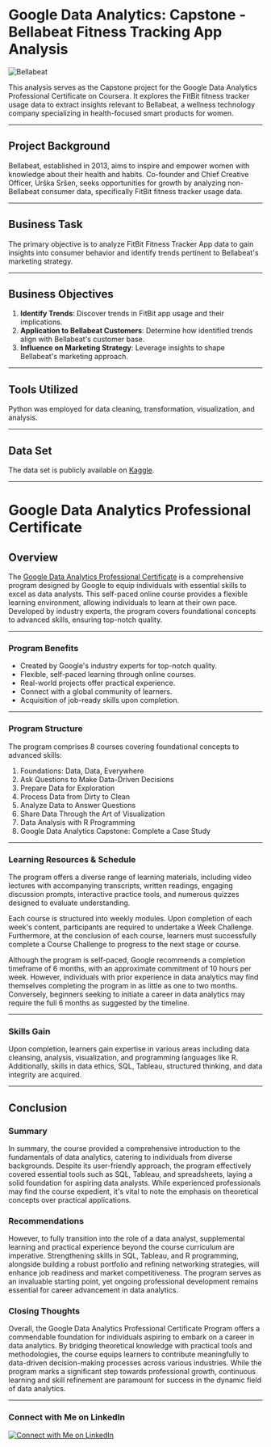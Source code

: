 # Google Data Analytics: Capstone - Bellabeat Fitness Tracking App Analysis

![Bellabeat](https://user-images.githubusercontent.com/81607668/127726632-fe6da755-6267-4227-8740-77d3275f446e.png)

This analysis serves as the Capstone project for the Google Data Analytics Professional Certificate on Coursera. It explores the FitBit fitness tracker usage data to extract insights relevant to Bellabeat, a wellness technology company specializing in health-focused smart products for women.

---

## Project Background

Bellabeat, established in 2013, aims to inspire and empower women with knowledge about their health and habits. Co-founder and Chief Creative Officer, Urška Sršen, seeks opportunities for growth by analyzing non-Bellabeat consumer data, specifically FitBit fitness tracker usage data.

---

## Business Task

The primary objective is to analyze FitBit Fitness Tracker App data to gain insights into consumer behavior and identify trends pertinent to Bellabeat's marketing strategy.

---

## Business Objectives

1. **Identify Trends**: Discover trends in FitBit app usage and their implications.
2. **Application to Bellabeat Customers**: Determine how identified trends align with Bellabeat's customer base.
3. **Influence on Marketing Strategy**: Leverage insights to shape Bellabeat's marketing approach.

---

## Tools Utilized

Python was employed for data cleaning, transformation, visualization, and analysis.

---

## Data Set

The data set is publicly available on [Kaggle](https://www.kaggle.com/arashnic/fitbit).

---

# Google Data Analytics Professional Certificate 

## Overview

The [Google Data Analytics Professional Certificate](https://www.coursera.org/professional-certificates/google-data-analytics)  is a comprehensive program designed by Google to equip individuals with essential skills to excel as data analysts. This self-paced online course provides a flexible learning environment, allowing individuals to learn at their own pace. Developed by industry experts, the program covers foundational concepts to advanced skills, ensuring top-notch quality.

---

### Program Benefits

- Created by Google's industry experts for top-notch quality.
- Flexible, self-paced learning through online courses.
- Real-world projects offer practical experience.
- Connect with a global community of learners.
- Acquisition of job-ready skills upon completion.

---


### Program Structure

The program comprises 8 courses covering foundational concepts to advanced skills:

1. Foundations: Data, Data, Everywhere
2. Ask Questions to Make Data-Driven Decisions
3. Prepare Data for Exploration
4. Process Data from Dirty to Clean
5. Analyze Data to Answer Questions
6. Share Data Through the Art of Visualization
7. Data Analysis with R Programming
8. Google Data Analytics Capstone: Complete a Case Study

---

### Learning Resources & Schedule

The program offers a diverse range of learning materials, including video lectures with accompanying transcripts, written readings, engaging discussion prompts, interactive practice tools, and numerous quizzes designed to evaluate understanding.

Each course is structured into weekly modules. Upon completion of each week's content, participants are required to undertake a Week Challenge. Furthermore, at the conclusion of each course, learners must successfully complete a Course Challenge to progress to the next stage or course.

Although the program is self-paced, Google recommends a completion timeframe of 6 months, with an approximate commitment of 10 hours per week. However, individuals with prior experience in data analytics may find themselves completing the program in as little as one to two months. Conversely, beginners seeking to initiate a career in data analytics may require the full 6 months as suggested by the timeline.

---

### Skills Gain

Upon completion, learners gain expertise in various areas including data cleansing, analysis, visualization, and programming languages like R. Additionally, skills in data ethics, SQL, Tableau, structured thinking, and data integrity are acquired.

---

## Conclusion

### Summary

In summary, the course provided a comprehensive introduction to the fundamentals of data analytics, catering to individuals from diverse backgrounds. Despite its user-friendly approach, the program effectively covered essential tools such as SQL, Tableau, and spreadsheets, laying a solid foundation for aspiring data analysts. While experienced professionals may find the course expedient, it's vital to note the emphasis on theoretical concepts over practical applications.

### Recommendations

However, to fully transition into the role of a data analyst, supplemental learning and practical experience beyond the course curriculum are imperative. Strengthening skills in SQL, Tableau, and R programming, alongside building a robust portfolio and refining networking strategies, will enhance job readiness and market competitiveness. The program serves as an invaluable starting point, yet ongoing professional development remains essential for career advancement in data analytics.

### Closing Thoughts

Overall, the Google Data Analytics Professional Certificate Program offers a commendable foundation for individuals aspiring to embark on a career in data analytics. By bridging theoretical knowledge with practical tools and methodologies, the course equips learners to contribute meaningfully to data-driven decision-making processes across various industries. While the program marks a significant step towards professional growth, continuous learning and skill refinement are paramount for success in the dynamic field of data analytics.

---

### Connect with Me on LinkedIn

[![Connect with Me on LinkedIn](https://img.shields.io/badge/LinkedIn-Connect-blue?style=for-the-badge&logo=linkedin)](https://www.linkedin.com/in/virajnbhutada24/)

